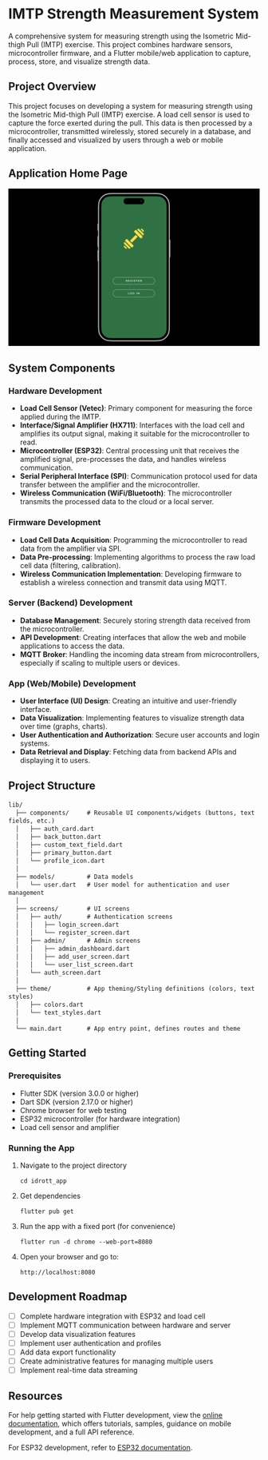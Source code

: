 # IMTP Strength Measurement System

A comprehensive system for measuring strength using the Isometric Mid-thigh Pull (IMTP) exercise. This project combines hardware sensors, microcontroller firmware, and a Flutter mobile/web application to capture, process, store, and visualize strength data.

## Project Overview

This project focuses on developing a system for measuring strength using the Isometric Mid-thigh Pull (IMTP) exercise. A load cell sensor is used to capture the force exerted during the pull. This data is then processed by a microcontroller, transmitted wirelessly, stored securely in a database, and finally accessed and visualized by users through a web or mobile application.

## Application Home Page

![IMTP App Screenshot](image/imtp-app.png)

## System Components

### Hardware Development

- **Load Cell Sensor (Vetec)**: Primary component for measuring the force applied during the IMTP.
- **Interface/Signal Amplifier (HX711)**: Interfaces with the load cell and amplifies its output signal, making it suitable for the microcontroller to read.
- **Microcontroller (ESP32)**: Central processing unit that receives the amplified signal, pre-processes the data, and handles wireless communication.
- **Serial Peripheral Interface (SPI)**: Communication protocol used for data transfer between the amplifier and the microcontroller.
- **Wireless Communication (WiFi/Bluetooth)**: The microcontroller transmits the processed data to the cloud or a local server.

### Firmware Development

- **Load Cell Data Acquisition**: Programming the microcontroller to read data from the amplifier via SPI.
- **Data Pre-processing**: Implementing algorithms to process the raw load cell data (filtering, calibration).
- **Wireless Communication Implementation**: Developing firmware to establish a wireless connection and transmit data using MQTT.

### Server (Backend) Development

- **Database Management**: Securely storing strength data received from the microcontroller.
- **API Development**: Creating interfaces that allow the web and mobile applications to access the data.
- **MQTT Broker**: Handling the incoming data stream from microcontrollers, especially if scaling to multiple users or devices.

### App (Web/Mobile) Development

- **User Interface (UI) Design**: Creating an intuitive and user-friendly interface.
- **Data Visualization**: Implementing features to visualize strength data over time (graphs, charts).
- **User Authentication and Authorization**: Secure user accounts and login systems.
- **Data Retrieval and Display**: Fetching data from backend APIs and displaying it to users.

## Project Structure

```
lib/
  ├── components/     # Reusable UI components/widgets (buttons, text fields, etc.)
  │   ├── auth_card.dart
  │   ├── back_button.dart
  │   ├── custom_text_field.dart
  │   ├── primary_button.dart
  │   └── profile_icon.dart
  │
  ├── models/         # Data models
  │   └── user.dart   # User model for authentication and user management
  │
  ├── screens/        # UI screens
  │   ├── auth/       # Authentication screens
  │   │   ├── login_screen.dart
  │   │   └── register_screen.dart
  │   ├── admin/      # Admin screens
  │   │   ├── admin_dashboard.dart
  │   │   ├── add_user_screen.dart
  │   │   └── user_list_screen.dart
  │   └── auth_screen.dart
  │
  ├── theme/          # App theming/Styling definitions (colors, text styles)
  │   ├── colors.dart
  │   └── text_styles.dart
  │
  └── main.dart       # App entry point, defines routes and theme
```

## Getting Started

### Prerequisites

- Flutter SDK (version 3.0.0 or higher)
- Dart SDK (version 2.17.0 or higher)
- Chrome browser for web testing
- ESP32 microcontroller (for hardware integration)
- Load cell sensor and amplifier

### Running the App

1. Navigate to the project directory
   ```
   cd idrott_app
   ```

2. Get dependencies
   ```
   flutter pub get
   ```

3. Run the app with a fixed port (for convenience)
   ```
   flutter run -d chrome --web-port=8080
   ```

4. Open your browser and go to:
   ```
   http://localhost:8080
   ```

## Development Roadmap

- [ ] Complete hardware integration with ESP32 and load cell
- [ ] Implement MQTT communication between hardware and server
- [ ] Develop data visualization features
- [ ] Implement user authentication and profiles
- [ ] Add data export functionality
- [ ] Create administrative features for managing multiple users
- [ ] Implement real-time data streaming

## Resources

For help getting started with Flutter development, view the
[online documentation](https://docs.flutter.dev/), which offers tutorials,
samples, guidance on mobile development, and a full API reference.

For ESP32 development, refer to [ESP32 documentation](https://docs.espressif.com/projects/esp-idf/en/latest/).

